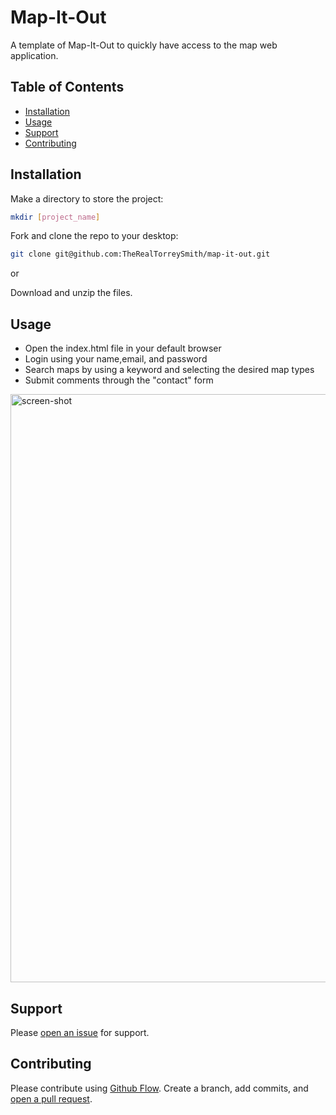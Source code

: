 # Map-It-Out

A template of Map-It-Out to quickly have access to the map web application.

## Table of Contents

- [Installation](#installation)
- [Usage](#usage)
- [Support](#support)
- [Contributing](#contributing)

## Installation

Make a directory to store the project:

```sh
mkdir [project_name]
```

Fork and clone the repo to your desktop:

```sh
git clone git@github.com:TheRealTorreySmith/map-it-out.git
```
or

Download and unzip the files.

## Usage

- Open the index.html file in your default browser
- Login using your name,email, and password
- Search maps by using a keyword and selecting the desired map types
- Submit comments through the "contact" form

<img width="941" alt="screen-shot" src="https://user-images.githubusercontent.com/23587348/37167113-3b3c85ba-22be-11e8-8297-34ddc1c95f65.png">

## Support

Please [open an issue](https://github.com/TheRealTorreySmith/map-it-out/issues/new) for support.

## Contributing

Please contribute using [Github Flow](https://guides.github.com/introduction/flow/). Create a branch, add commits, and [open a pull request](https://github.com/TheRealTorreySmith/map-it-out).
